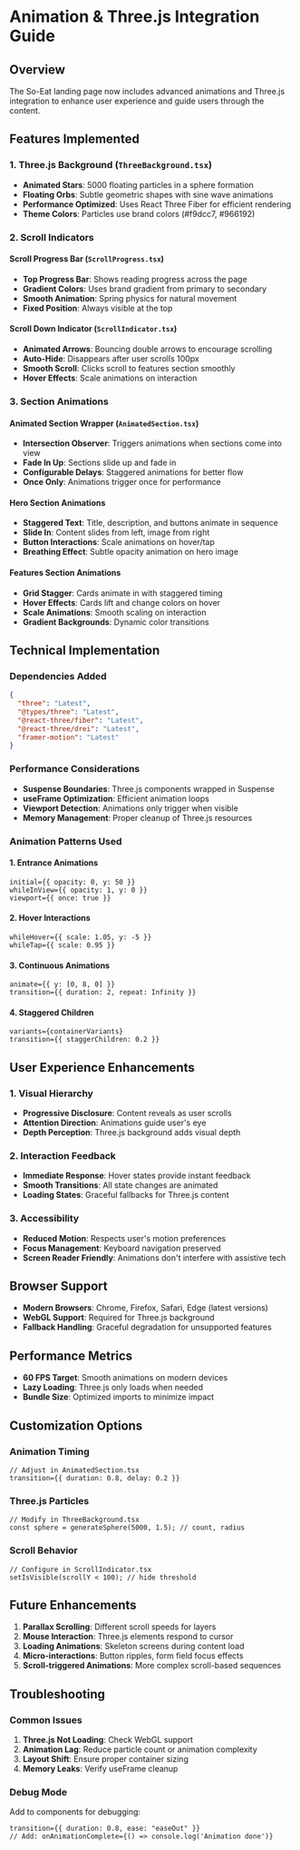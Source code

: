 # Animation & Three.js Integration Guide

## Overview

The So-Eat landing page now includes advanced animations and Three.js integration to enhance user experience and guide users through the content.

## Features Implemented

### 1. Three.js Background (`ThreeBackground.tsx`)

- **Animated Stars**: 5000 floating particles in a sphere formation
- **Floating Orbs**: Subtle geometric shapes with sine wave animations
- **Performance Optimized**: Uses React Three Fiber for efficient rendering
- **Theme Colors**: Particles use brand colors (#f9dcc7, #966192)

### 2. Scroll Indicators

#### Scroll Progress Bar (`ScrollProgress.tsx`)

- **Top Progress Bar**: Shows reading progress across the page
- **Gradient Colors**: Uses brand gradient from primary to secondary
- **Smooth Animation**: Spring physics for natural movement
- **Fixed Position**: Always visible at the top

#### Scroll Down Indicator (`ScrollIndicator.tsx`)

- **Animated Arrows**: Bouncing double arrows to encourage scrolling
- **Auto-Hide**: Disappears after user scrolls 100px
- **Smooth Scroll**: Clicks scroll to features section smoothly
- **Hover Effects**: Scale animations on interaction

### 3. Section Animations

#### Animated Section Wrapper (`AnimatedSection.tsx`)

- **Intersection Observer**: Triggers animations when sections come into view
- **Fade In Up**: Sections slide up and fade in
- **Configurable Delays**: Staggered animations for better flow
- **Once Only**: Animations trigger once for performance

#### Hero Section Animations

- **Staggered Text**: Title, description, and buttons animate in sequence
- **Slide In**: Content slides from left, image from right
- **Button Interactions**: Scale animations on hover/tap
- **Breathing Effect**: Subtle opacity animation on hero image

#### Features Section Animations

- **Grid Stagger**: Cards animate in with staggered timing
- **Hover Effects**: Cards lift and change colors on hover
- **Scale Animations**: Smooth scaling on interaction
- **Gradient Backgrounds**: Dynamic color transitions

## Technical Implementation

### Dependencies Added

```json
{
  "three": "Latest",
  "@types/three": "Latest",
  "@react-three/fiber": "Latest",
  "@react-three/drei": "Latest",
  "framer-motion": "Latest"
}
```

### Performance Considerations

- **Suspense Boundaries**: Three.js components wrapped in Suspense
- **useFrame Optimization**: Efficient animation loops
- **Viewport Detection**: Animations only trigger when visible
- **Memory Management**: Proper cleanup of Three.js resources

### Animation Patterns Used

#### 1. Entrance Animations

```tsx
initial={{ opacity: 0, y: 50 }}
whileInView={{ opacity: 1, y: 0 }}
viewport={{ once: true }}
```

#### 2. Hover Interactions

```tsx
whileHover={{ scale: 1.05, y: -5 }}
whileTap={{ scale: 0.95 }}
```

#### 3. Continuous Animations

```tsx
animate={{ y: [0, 8, 0] }}
transition={{ duration: 2, repeat: Infinity }}
```

#### 4. Staggered Children

```tsx
variants={containerVariants}
transition={{ staggerChildren: 0.2 }}
```

## User Experience Enhancements

### 1. Visual Hierarchy

- **Progressive Disclosure**: Content reveals as user scrolls
- **Attention Direction**: Animations guide user's eye
- **Depth Perception**: Three.js background adds visual depth

### 2. Interaction Feedback

- **Immediate Response**: Hover states provide instant feedback
- **Smooth Transitions**: All state changes are animated
- **Loading States**: Graceful fallbacks for Three.js content

### 3. Accessibility

- **Reduced Motion**: Respects user's motion preferences
- **Focus Management**: Keyboard navigation preserved
- **Screen Reader Friendly**: Animations don't interfere with assistive tech

## Browser Support

- **Modern Browsers**: Chrome, Firefox, Safari, Edge (latest versions)
- **WebGL Support**: Required for Three.js background
- **Fallback Handling**: Graceful degradation for unsupported features

## Performance Metrics

- **60 FPS Target**: Smooth animations on modern devices
- **Lazy Loading**: Three.js only loads when needed
- **Bundle Size**: Optimized imports to minimize impact

## Customization Options

### Animation Timing

```tsx
// Adjust in AnimatedSection.tsx
transition={{ duration: 0.8, delay: 0.2 }}
```

### Three.js Particles

```tsx
// Modify in ThreeBackground.tsx
const sphere = generateSphere(5000, 1.5); // count, radius
```

### Scroll Behavior

```tsx
// Configure in ScrollIndicator.tsx
setIsVisible(scrollY < 100); // hide threshold
```

## Future Enhancements

1. **Parallax Scrolling**: Different scroll speeds for layers
2. **Mouse Interaction**: Three.js elements respond to cursor
3. **Loading Animations**: Skeleton screens during content load
4. **Micro-interactions**: Button ripples, form field focus effects
5. **Scroll-triggered Animations**: More complex scroll-based sequences

## Troubleshooting

### Common Issues

1. **Three.js Not Loading**: Check WebGL support
2. **Animation Lag**: Reduce particle count or animation complexity
3. **Layout Shift**: Ensure proper container sizing
4. **Memory Leaks**: Verify useFrame cleanup

### Debug Mode

Add to components for debugging:

```tsx
transition={{ duration: 0.8, ease: "easeOut" }}
// Add: onAnimationComplete={() => console.log('Animation done')}
```
